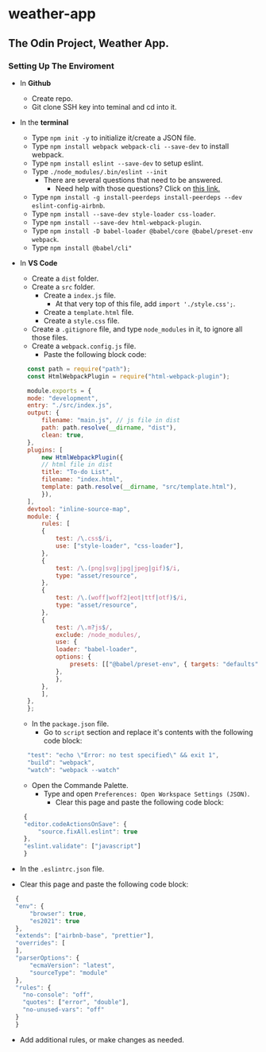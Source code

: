 # weather-app
## The Odin Project, Weather App. 
### Setting Up The Enviroment

- In **Github**
  - Create repo.
  - Git clone SSH key into teminal and cd into it.


- In the **terminal**
  - Type `npm init -y` to initialize it/create a JSON file. 
  - Type `npm install webpack webpack-cli --save-dev` to install webpack.
  - Type `npm install eslint --save-dev` to setup eslint. 
  - Type `./node_modules/.bin/eslint --init` 
    - There are several questions that need to be answered.
      - Need help with those questions? Click on [this link.](https://www.digitalocean.com/community/tutorials/linting-and-formatting-with-eslint-in-vs-code#step-3-installing-the-eslint-extension)
  - Type `npm install -g install-peerdeps install-peerdeps --dev eslint-config-airbnb`.
  - Type `npm install --save-dev style-loader css-loader`.
  - Type `npm install --save-dev html-webpack-plugin`.
  - Type `npm install -D babel-loader @babel/core @babel/preset-env webpack`.
  - Type `npm install @babel/cli"`


- In **VS Code**  
  - Create a `dist` folder.
  - Create a `src` folder.
    - Create a `index.js` file.
      - At that very top of this file, add `import './style.css';`.
    - Create a `template.html` file.
    - Create a `style.css` file. 
  - Create a `.gitignore` file, and type `node_modules` in it, to ignore all those files. 
  - Create a `webpack.config.js` file.
    - Paste the following block code:

  ```javascript
    const path = require("path");
    const HtmlWebpackPlugin = require("html-webpack-plugin");

    module.exports = {
    mode: "development",
    entry: "./src/index.js",
    output: {
        filename: "main.js", // js file in dist
        path: path.resolve(__dirname, "dist"),
        clean: true,
    },
    plugins: [
        new HtmlWebpackPlugin({
        // html file in dist
        title: "To-do List",
        filename: "index.html",
        template: path.resolve(__dirname, "src/template.html"),
        }),
    ],
    devtool: "inline-source-map",
    module: {
        rules: [
        {
            test: /\.css$/i,
            use: ["style-loader", "css-loader"],
        },
        {
            test: /\.(png|svg|jpg|jpeg|gif)$/i,
            type: "asset/resource",
        },
        {
            test: /\.(woff|woff2|eot|ttf|otf)$/i,
            type: "asset/resource",
        },
        {
            test: /\.m?js$/,
            exclude: /node_modules/,
            use: {
            loader: "babel-loader",
            options: {
                presets: [["@babel/preset-env", { targets: "defaults" }]],
            },
            },
        },
        ],
    },
    };
  ```
  - In the `package.json` file.
    - Go to `script` section and replace it's contents with the following code block:
  ```javascript
    "test": "echo \"Error: no test specified\" && exit 1",
    "build": "webpack",
    "watch": "webpack --watch"
  ``` 
  - Open the Commande Palette.
    - Type and open `Preferences: Open Workspace Settings (JSON)`.
      - Clear this page and paste the following code block:
   ```javascript
    {
    "editor.codeActionsOnSave": {
        "source.fixAll.eslint": true
    },
    "eslint.validate": ["javascript"]
    }
   ```
 - In the `.eslintrc.json` file. 
  - Clear this page and paste the following code block:
  ```javascript
    {
    "env": {
        "browser": true,
        "es2021": true
    },
    "extends": ["airbnb-base", "prettier"],
    "overrides": [
    ],
    "parserOptions": {
        "ecmaVersion": "latest",
        "sourceType": "module"
    },
    "rules": {
      "no-console": "off",
      "quotes": ["error", "double"],
      "no-unused-vars": "off"
    }
    }
  ```
  - Add additional rules, or make changes as needed. 